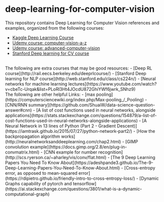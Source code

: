 # deep-learning-for-computer-vision

This repository contains Deep Learning for Computer Vision references and examples, organized from the following courses:
  - [Kaggle Deep Learning Course](https://www.kaggle.com/learn/deep-learning)
  - [Udemy course: computer-vision-a-z](https://www.udemy.com/course/computer-vision-a-z/)
  - [Udemy course: advanced-computer-vision](https://www.udemy.com/course/advanced-computer-vision/)
  - [Stanford Deep learning for CV course](http://cs231n.stanford.edu/)
  <br>
The following are extra courses that may be good resources:
  - [Deep RL course](http://rail.eecs.berkeley.edu/deeprlcourse/)
  - [Stanford Deep learning for NLP course](http://web.stanford.edu/class/cs224n/)
  - [Neural networks for machine learning lectures](https://www.youtube.com/watch?v=cbeTc-Urqak&list=PLoRl3Ht4JOcdU872GhiYWf6jwrk_SNhz9)
  <br>
The following are other helpful Links:
- [max pooling](https://computersciencewiki.org/index.php/Max-pooling_/_Pooling)
- [CNN/RNN summary](https://github.com/ShuaiW/data-science-question-answer#cnn)
- [A list of cost functions used in neural networks, alongside applications](https://stats.stackexchange.com/questions/154879/a-list-of-cost-functions-used-in-neural-networks-alongside-applications)
- [A Neural Network in 13 lines of Python (Part 2 - Gradient Descent)](https://iamtrask.github.io/2015/07/27/python-network-part2/)
- [How the backpropagation algorithm works](http://neuralnetworksanddeeplearning.com/chap2.html)
- [GIMP convolution example](https://docs.gimp.org/2.8/en/plug-in-convmatrix.html)
- [CNN example for number recognition](http://scs.ryerson.ca/~aharley/vis/conv/flat.html)
- [The 9 Deep Learning Papers You Need To Know About](https://adeshpande3.github.io/The-9-Deep-Learning-Papers-You-Need-To-Know-About.html)
- [Cross-entropy error, as opposed to mean-squared error](https://rdipietro.github.io/friendly-intro-to-cross-entropy-loss/)
- [Dynamic Graphs capability of pytorch and tensorflow](https://ai.stackexchange.com/questions/3801/what-is-a-dynamic-computational-graph)


